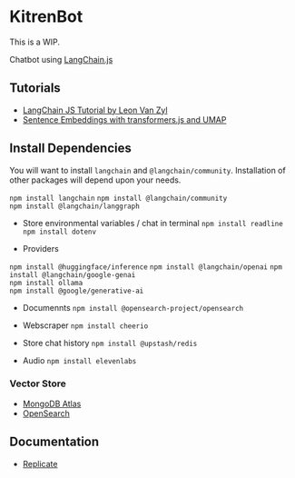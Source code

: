 # KitrenBot

This is a WIP.

Chatbot using [LangChain.js](https://js.langchain.com/docs/get_started/introduction)

## Tutorials

- [LangChain JS Tutorial by Leon Van Zyl](https://www.youtube.com/playlist?list=PL4HikwTaYE0EG379sViZZ6QsFMjJ5Lfwj)
- [Sentence Embeddings with transformers.js and UMAP](https://thecodingtrain.com/tracks/livestreams/livestreams/sentence-embeddings/clustering-sentence-embeddings)

## Install Dependencies

You will want to install `langchain` and `@langchain/community`. Installation of other packages will depend upon your needs.

`npm install langchain`
`npm install @langchain/community`  
`npm install @langchain/langgraph`

- Store environmental variables / chat in terminal
  `npm install readline`
  `npm install dotenv`

- Providers

`npm install @huggingface/inference`
`npm install @langchain/openai`
`npm install @langchain/google-genai`  
`npm install ollama`  
`npm install @google/generative-ai`

- Documennts
  `npm install @opensearch-project/opensearch`

- Webscraper
  `npm install cheerio`

- Store chat history
  `npm install @upstash/redis`

- Audio
  `npm install elevenlabs`

### Vector Store

- [MongoDB Atlas](https://js.langchain.com/docs/integrations/vectorstores/mongodb_atlas)
- [OpenSearch](https://opensearch.org)

## Documentation

- [Replicate](https://js.langchain.com/docs/integrations/llms/replicate)
